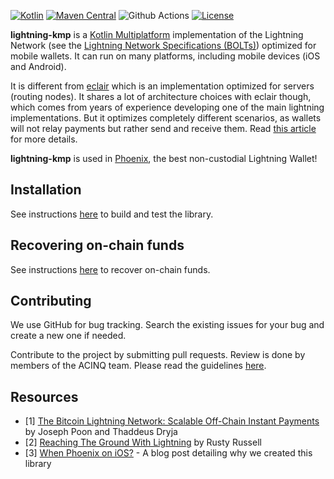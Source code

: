 [![Kotlin](https://img.shields.io/badge/Kotlin-2.1.20-blue.svg?style=flat&logo=kotlin)](http://kotlinlang.org)
[![Maven Central](https://img.shields.io/maven-central/v/fr.acinq.lightning/lightning-kmp-core)](https://search.maven.org/search?q=g:fr.acinq.lightning%20a:lightning-kmp*)
![Github Actions](https://github.com/ACINQ/lightning-kmp/actions/workflows/test.yml/badge.svg)
[![License](https://img.shields.io/badge/license-Apache%202.0-blue.svg)](LICENSE)

**lightning-kmp** is a [Kotlin Multiplatform](https://kotlinlang.org/docs/multiplatform.html) implementation of the Lightning Network (see the [Lightning Network Specifications (BOLTs)](https://github.com/lightning/bolts)) optimized for mobile wallets. It can run on many platforms, including mobile devices (iOS and Android).

It is different from [eclair](https://github.com/ACINQ/eclair) which is an implementation optimized for servers (routing nodes).
It shares a lot of architecture choices with eclair though, which comes from years of experience developing one of the main lightning implementations.
But it optimizes completely different scenarios, as wallets will not relay payments but rather send and receive them.
Read [this article](https://medium.com/@ACINQ/when-ios-cdf798d5f8ef) for more details.

**lightning-kmp** is used in [Phoenix](https://phoenix.acinq.co/), the best non-custodial Lightning Wallet!

## Installation

See instructions [here](https://github.com/ACINQ/lightning-kmp/blob/master/BUILD.md) to build and test the library.

## Recovering on-chain funds

See instructions [here](./RECOVERY.md) to recover on-chain funds.

## Contributing

We use GitHub for bug tracking. Search the existing issues for your bug and create a new one if needed.

Contribute to the project by submitting pull requests.
Review is done by members of the ACINQ team.
Please read the guidelines [here](https://github.com/ACINQ/lightning-kmp/blob/master/CONTRIBUTING.md).

## Resources

* [1] [The Bitcoin Lightning Network: Scalable Off-Chain Instant Payments](https://lightning.network/lightning-network-paper.pdf) by Joseph Poon and Thaddeus Dryja
* [2] [Reaching The Ground With Lightning](https://github.com/ElementsProject/lightning/blob/master/doc/miscellaneous/deployable-lightning.pdf) by Rusty Russell
* [3] [When Phoenix on iOS?](https://medium.com/@ACINQ/when-ios-cdf798d5f8ef) - A blog post detailing why we created this library
